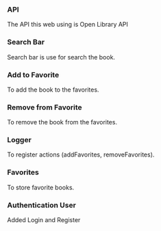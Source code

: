 ### API

The API this web using is Open Library API

### Search Bar

Search bar is use for search the book.

### Add to Favorite

To add the book to the favorites.

### Remove from Favorite

To remove the book from the favorites.

### Logger

To register actions (addFavorites, removeFavorites).

### Favorites

To store favorite books.

### Authentication User

Added Login and Register
